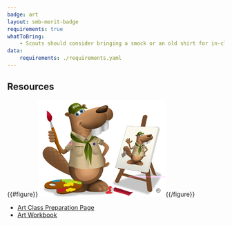 ```yaml
---
badge: art
layout: smb-merit-badge
requirements: true
whatToBring:
    - Scouts should consider bringing a smock or an old shirt for in-class project work
data:
    requirements: ./requirements.yaml
---
```


## Resources

{{#figure}}<img src="art-bucky.jpg" class="W(100%)" />{{/figure}}
* [Art Class Preparation Page](art-cpp.pdf)
* [Art Workbook](art-workbook.pdf)

